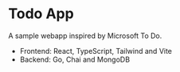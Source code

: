 # Todo App
A sample webapp inspired by Microsoft To Do. 
- Frontend: React, TypeScript, Tailwind and Vite
- Backend: Go, Chai and MongoDB
